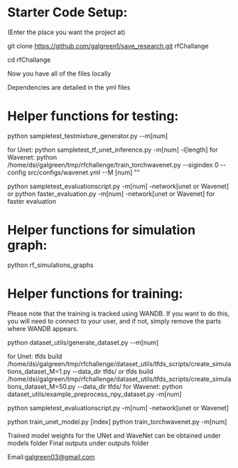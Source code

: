 

# Starter Code Setup: 

(Enter the place you want the project at)

git clone https://github.com/galgreen1/save_research.git rfChallange


cd rfChallange

Now you have all of the files locally

Dependencies are detailed in the yml files

# Helper functions for testing:
python sampletest_testmixture_generator.py --m[num]

for Unet:
python sampletest_tf_unet_inference.py -m[num] -l[length]
for Wavenet:
python /home/dsi/galgreen/tmp/rfchallenge/train_torchwavenet.py   --sigindex 0   --config src/configs/wavenet.yml   --M [num]   ""

python sampletest_evaluationscript.py -m[num] -network[unet or Wavenet]
or python faster_evaluation.py -m[num] -network[unet or Wavenet] for faster evaluation

# Helper functions for simulation graph:
python rf_simulations_graphs

# Helper functions for training:
Please note that the training is tracked using WANDB. If you want to do this, you will need to connect to your user, and if not, simply remove the parts where WANDB appears.

python dataset_utils/generate_dataset.py --m[num]

for Unet:
tfds build /home/dsi/galgreen/tmp/rfchallenge/dataset_utils/tfds_scripts/create_simulations_dataset_M=1.py --data_dir tfds/
or
tfds build /home/dsi/galgreen/tmp/rfchallenge/dataset_utils/tfds_scripts/create_simulations_dataset_M=50.py --data_dir tfds/
for Wavenet:
python dataset_utils/example_preprocess_npy_dataset.py -m[num]

python sampletest_evaluationscript.py -m[num] -network[unet or Wavenet]

python train_unet_model.py [index]
python train_torchwavenet.py -m[num]




Trained model weights for the UNet and WaveNet can be obtained under models folder
Final outputs under outputs folder


Email:galgreen03@gmail.com





